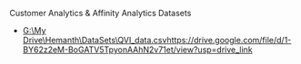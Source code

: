 Customer Analytics & Affinity Analytics
Datasets
* [G:\My Drive\Hemanth\DataSets\QVI_data.csv](https://drive.google.com/file/d/1-BY62z2eM-BoGATV5TpyonAAhN2v71et/view?usp=drive_link)https://drive.google.com/file/d/1-BY62z2eM-BoGATV5TpyonAAhN2v71et/view?usp=drive_link 
